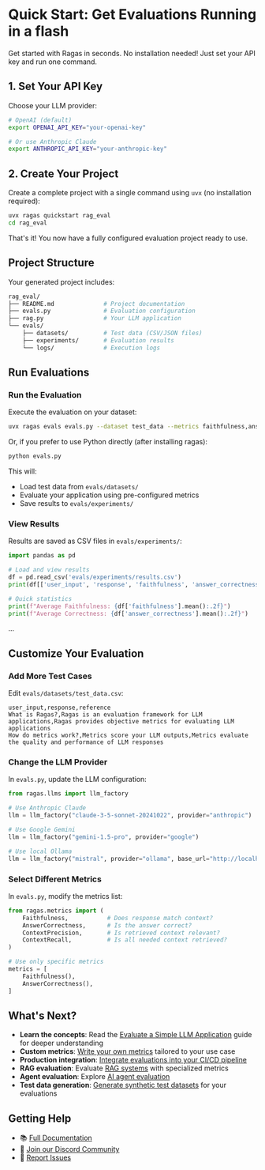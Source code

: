 # Quick Start: Get Evaluations Running in a flash

Get started with Ragas in seconds. No installation needed! Just set your API key and run one command.

## 1. Set Your API Key

Choose your LLM provider:

```sh
# OpenAI (default)
export OPENAI_API_KEY="your-openai-key"

# Or use Anthropic Claude
export ANTHROPIC_API_KEY="your-anthropic-key"
```

## 2. Create Your Project

Create a complete project with a single command using `uvx` (no installation required):

```sh
uvx ragas quickstart rag_eval
cd rag_eval
```

That's it! You now have a fully configured evaluation project ready to use.

## Project Structure

Your generated project includes:

```sh
rag_eval/
├── README.md              # Project documentation
├── evals.py               # Evaluation configuration
├── rag.py                 # Your LLM application
└── evals/
    ├── datasets/          # Test data (CSV/JSON files)
    ├── experiments/       # Evaluation results
    └── logs/              # Execution logs
```

## Run Evaluations

### Run the Evaluation

Execute the evaluation on your dataset:

```sh
uvx ragas evals evals.py --dataset test_data --metrics faithfulness,answer_correctness
```

Or, if you prefer to use Python directly (after installing ragas):

```sh
python evals.py
```

This will:
- Load test data from `evals/datasets/`
- Evaluate your application using pre-configured metrics
- Save results to `evals/experiments/`

### View Results

Results are saved as CSV files in `evals/experiments/`:

```python
import pandas as pd

# Load and view results
df = pd.read_csv('evals/experiments/results.csv')
print(df[['user_input', 'response', 'faithfulness', 'answer_correctness']])

# Quick statistics
print(f"Average Faithfulness: {df['faithfulness'].mean():.2f}")
print(f"Average Correctness: {df['answer_correctness'].mean():.2f}")
```

...

## Customize Your Evaluation

### Add More Test Cases

Edit `evals/datasets/test_data.csv`:

```csv
user_input,response,reference
What is Ragas?,Ragas is an evaluation framework for LLM applications,Ragas provides objective metrics for evaluating LLM applications
How do metrics work?,Metrics score your LLM outputs,Metrics evaluate the quality and performance of LLM responses
```

### Change the LLM Provider

In `evals.py`, update the LLM configuration:

```python
from ragas.llms import llm_factory

# Use Anthropic Claude
llm = llm_factory("claude-3-5-sonnet-20241022", provider="anthropic")

# Use Google Gemini
llm = llm_factory("gemini-1.5-pro", provider="google")

# Use local Ollama
llm = llm_factory("mistral", provider="ollama", base_url="http://localhost:11434")
```

### Select Different Metrics

In `evals.py`, modify the metrics list:

```python
from ragas.metrics import (
    Faithfulness,           # Does response match context?
    AnswerCorrectness,      # Is the answer correct?
    ContextPrecision,       # Is retrieved context relevant?
    ContextRecall,          # Is all needed context retrieved?
)

# Use only specific metrics
metrics = [
    Faithfulness(),
    AnswerCorrectness(),
]
```

## What's Next?

- **Learn the concepts**: Read the [Evaluate a Simple LLM Application](evals.md) guide for deeper understanding
- **Custom metrics**: [Write your own metrics](../howtos/customizations/metrics/_write_your_own_metric.md) tailored to your use case
- **Production integration**: [Integrate evaluations into your CI/CD pipeline](../howtos/index.md)
- **RAG evaluation**: Evaluate [RAG systems](rag_eval.md) with specialized metrics
- **Agent evaluation**: Explore [AI agent evaluation](../howtos/applications/text2sql.md)
- **Test data generation**: [Generate synthetic test datasets](rag_testset_generation.md) for your evaluations

## Getting Help

- 📚 [Full Documentation](https://docs.ragas.io/)
- 💬 [Join our Discord Community](https://discord.gg/5djav8GGNZ)
- 🐛 [Report Issues](https://github.com/explodinggradients/ragas/issues)
